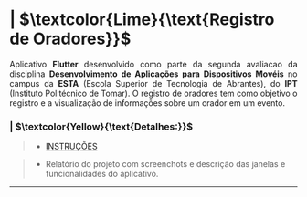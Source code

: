 # | $\textcolor{Lime}{\text{Registro de Oradores}}$

<p align = "justify">
  Aplicativo <b>Flutter</b> desenvolvido como parte da segunda avaliacao da disciplina <b>Desenvolvimento de Aplicações para Dispositivos Movéis</b> no campus da <b>ESTA</b> (Escola Superior de Tecnologia de Abrantes), do <b>IPT</b> (Instituto Politécnico de Tomar).
  O registro de oradores tem como objetivo o registro e a visualização de informações sobre um orador em um evento.
</p>


### | $\textcolor{Yellow}{\text{Detalhes:}}$
> * [INSTRUÇÕES](/Avaliacao%2002%20-%20Flutter%20e%20Firebase.pdf)

[//]: # (> * [RELATÓRIO]&#40;/Relatorio%20Avaliacao%2002.pdf&#41;)
> * Relatório do projeto com screenchots e descrição das janelas e funcionalidades do aplicativo.

---